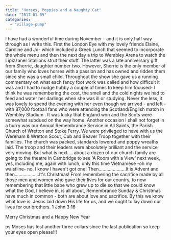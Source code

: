 ```yaml
---
title: "Horses, Poppies and a Naughty Cat"
date: "2017-01-09"
categories: 
  - "village-pump"
---
```


I have had a wonderful time during November - and it is only half way through as I write this. First the London Eye with my lovely friends Elaine, Caroline and Jo- which included a Greek Lunch that seemed to incorporate the whole menu and then the next day a trip to Wembley Arena to watch the Lipizzaner Stallions strut their stuff. The latter was a late anniversary gift from Sherrie, daughter number two. However, Sherrie is the only member of our family who loves horses with a passion and has owned and ridden them since she was a small child. Throughout the show she gave us a running commentary on what each fancy foot work was called and how difficult it was and I had to nudge hubby a couple of times to keep him focused- I think he was remembering the cost, the smell and the cold nights we had to feed and water her darlings when she was ill or studying. Never the less, it was lovely to spend the evening with her even though we arrived - and left - with 87,000 football fans who were attending the Scotland/English match in Wembley Stadium . It was lucky that England won and the Scots were somewhat subdued on the way home. Another occasion I shall not forget in a hurry was our Annual Remembrance Service in All Saints, the Parish Church of Wretton and Stoke Ferry. We were privileged to have with us the Wereham & Wretton Scout, Cub and Beaver Troop together with their families. The church was packed, standards lowered and poppy wreaths laid. The troop and their leaders were absolutely brilliant and the service very moving. But what is next.... about a dozen of our church family are going to the theatre in Cambridge to see 'A Room with a View' next week, yes, including me, again with lunch, only this time Vietnamese -oh my waistline- no, I know I haven't got one! Then.....................It is Advent and then...................It's Christmas! From remembering the sacrifice made by all those men and women who gave their lives for our country, to now remembering that little babe who grew up to die so that we could know what the God, I believe in, is all about, Remembrance Sunday & Christmas have much in common - both are about love and sacrifice. By this we know what love is: Jesus laid down His life for us, and we ought to lay down our lives for our brothers. 1 John 3:16

Merry Christmas and a Happy New Year

ps Moses has lost another three collars since the last publication so keep your eyes open please!!!
